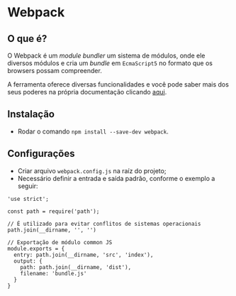 # Webpack

## O que é?

O Webpack é um _module bundler_ um sistema de módulos, onde ele diversos módulos e cria um _bundle_ em `EcmaScript5` no formato que os browsers possam compreender.

A ferramenta oferece diversas funcionalidades e você pode saber mais dos seus poderes na própria documentação clicando [aqui](https://webpack.github.io).

## Instalação

* Rodar o comando `npm install --save-dev webpack`.

## Configurações

* Criar arquivo `webpack.config.js` na raíz do projeto;
* Necessário definir a entrada e saída padrão, conforme o exemplo a seguir:
```
'use strict';

const path = require('path');

// É utilizado para evitar conflitos de sistemas operacionais
path.join(__dirname, '', '')

// Exportação de módulo common JS
module.exports = {
  entry: path.join(__dirname, 'src', 'index'),
  output: {
    path: path.join(__dirname, 'dist'),
    filename: 'bundle.js'
  }
}
```

